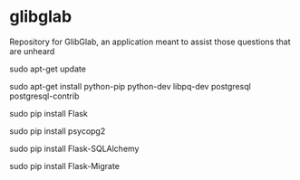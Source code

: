 # glibglab
Repository for GlibGlab, an application meant to assist those questions that are unheard

sudo apt-get update

sudo apt-get install python-pip python-dev libpq-dev postgresql postgresql-contrib

sudo pip install Flask

sudo pip install psycopg2

sudo pip install Flask-SQLAlchemy

sudo pip install Flask-Migrate
